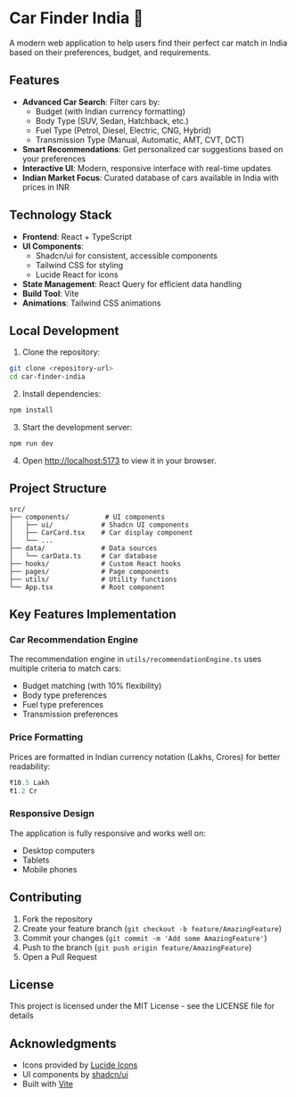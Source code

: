 
# Car Finder India 🚗

A modern web application to help users find their perfect car match in India based on their preferences, budget, and requirements.

## Features

- **Advanced Car Search**: Filter cars by:
  - Budget (with Indian currency formatting)
  - Body Type (SUV, Sedan, Hatchback, etc.)
  - Fuel Type (Petrol, Diesel, Electric, CNG, Hybrid)
  - Transmission Type (Manual, Automatic, AMT, CVT, DCT)
- **Smart Recommendations**: Get personalized car suggestions based on your preferences
- **Interactive UI**: Modern, responsive interface with real-time updates
- **Indian Market Focus**: Curated database of cars available in India with prices in INR

## Technology Stack

- **Frontend**: React + TypeScript
- **UI Components**: 
  - Shadcn/ui for consistent, accessible components
  - Tailwind CSS for styling
  - Lucide React for icons
- **State Management**: React Query for efficient data handling
- **Build Tool**: Vite
- **Animations**: Tailwind CSS animations

## Local Development

1. Clone the repository:
```bash
git clone <repository-url>
cd car-finder-india
```

2. Install dependencies:
```bash
npm install
```

3. Start the development server:
```bash
npm run dev
```

4. Open [http://localhost:5173](http://localhost:5173) to view it in your browser.

## Project Structure

```
src/
├── components/         # UI components
│   ├── ui/            # Shadcn UI components
│   ├── CarCard.tsx    # Car display component
│   └── ...
├── data/              # Data sources
│   └── carData.ts     # Car database
├── hooks/             # Custom React hooks
├── pages/             # Page components
├── utils/             # Utility functions
└── App.tsx            # Root component
```

## Key Features Implementation

### Car Recommendation Engine

The recommendation engine in `utils/recommendationEngine.ts` uses multiple criteria to match cars:
- Budget matching (with 10% flexibility)
- Body type preferences
- Fuel type preferences
- Transmission preferences

### Price Formatting

Prices are formatted in Indian currency notation (Lakhs, Crores) for better readability:
```typescript
₹10.5 Lakh
₹1.2 Cr
```

### Responsive Design

The application is fully responsive and works well on:
- Desktop computers
- Tablets
- Mobile phones

## Contributing

1. Fork the repository
2. Create your feature branch (`git checkout -b feature/AmazingFeature`)
3. Commit your changes (`git commit -m 'Add some AmazingFeature'`)
4. Push to the branch (`git push origin feature/AmazingFeature`)
5. Open a Pull Request

## License

This project is licensed under the MIT License - see the LICENSE file for details

## Acknowledgments

- Icons provided by [Lucide Icons](https://lucide.dev)
- UI components by [shadcn/ui](https://ui.shadcn.com)
- Built with [Vite](https://vitejs.dev)
